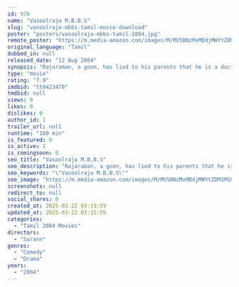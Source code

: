 ```yaml
---
id: 976
name: "Vasoolraja M.B.B.S"
slug: "vasoolraja-mbbs-tamil-movie-download"
poster: "posters/vasoolraja-mbbs-tamil-2004.jpg"
remote_poster: "https://m.media-amazon.com/images/M/MV5BNzMxMDdjMWYtZDM1MS00YjJjLWIyNDUtMmUzYTRmMmQ3OGRiXkEyXkFqcGc@._V1_SX300.jpg"
original_language: "Tamil"
dubbed_in: null
released_date: "12 Aug 2004"
synopsis: "Rajaraman, a goon, has lied to his parents that he is a doctor. Once, on their visit, the truth comes out and they are heartbroken. That's when he decides to become a real doctor by hook or by crook."
type: "movie"
rating: "7.9"
imdbid: "tt0423470"
tmdbid: null
views: 0
likes: 0
dislikes: 0
author_id: 1
trailer_url: null
runtime: "160 min"
is_featured: 0
is_active: 1
is_comingsoon: 0
seo_title: "Vasoolraja M.B.B.S"
seo_description: "Rajaraman, a goon, has lied to his parents that he is a doctor. Once, on their visit, the truth comes out and they are heartbroken. That's when he decides to become a real doctor by hook or by crook."
seo_keywords: "\"Vasoolraja M.B.B.S\""
seo_image: "https://m.media-amazon.com/images/M/MV5BNzMxMDdjMWYtZDM1MS00YjJjLWIyNDUtMmUzYTRmMmQ3OGRiXkEyXkFqcGc@._V1_SX300.jpg"
screenshots: null
redirect_to: null
social_shares: 0
created_at: 2025-03-22 03:15:59
updated_at: 2025-03-22 03:15:59
categories:
  - "Tamil 2004 Movies"
directors:
  - "Sarann"
genres:
  - "Comedy"
  - "Drama"
years:
  - "2004"
---
```

